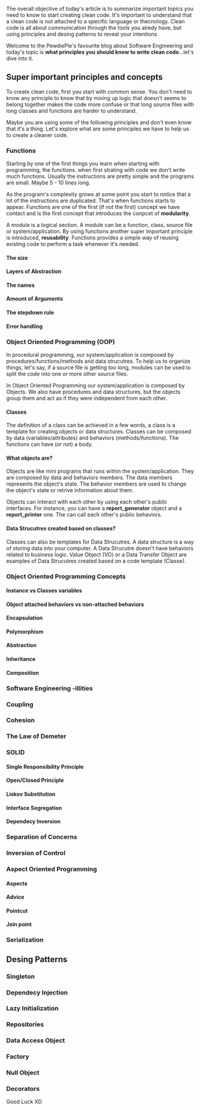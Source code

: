 <div style="text-align: left;">
    <p>
        The overall objective of today's article is to summarize important topics you need to know to start
        creating clean code. It's important to understand that a clean code is not attached to a specific language
        or thecnology. Clean code is all about communication through the tools you alredy have, but using
        principles and desing patterns to reveal your intentions
    </p>
    <p>
        Welcome to the PewdiePie's favourite blog about Software Engineering and today's topic is
        <strong>what principles you should know to write clean code</strong>...let's dive into it.
    </p>
    <h2>Super important principles and concepts</h2>
    <p>
        To create clean code, first you start with common sense. You don't need to know any principle
        to know that by mixing up logic that doesn't seems to belong together makes the code more confuse or
        that long source files with long classes and functions are harder to understand. 
    </p>
    <p>
        Maybe you are using some of the following principles and don't even know that it's a thing.
        Let's explore what are some principles we have to help us to create a cleaner code.
    </p>
    <h3>Functions</h3>
    <p>
        Starting by one of the first things you learn when starting with programming, the functions.
        when first strating with code we don't write much functions. Usually the instructions are
        pretty simple and the programs are small. Maybe 5 - 10 lines long.
    </p>
    <p>
        As the program's complexity grows at some point you start to notice that a lot of the instructions are
        duplicated. That's when functions starts to appear. Functions are one of the first (if not the first)
        concept we have contact and is the first concept that introduces the conpcet of <strong>modularity</strong>.
    </p>
    <p>
        A module is a logical section. A module can be a function, class, source file or system/application.
        By using functions another super important principle is introduced, <strong>reusability</strong>.
        Functions provides a simple way of reusing existing code to perform a task whenever it's needed.
    </p>
    <h4>The size</h4>
    <h4>Layers of Abstraction</h4>
    <h4>The names</h4>
    <h4>Amount of Arguments</h4>
    <h4>The stepdown rule</h4>
    <h4>Error handling</h4>
    <h3>Object Oriented Programming (OOP)</h3>
    <p>
        In procedural programming, our system/application is composed by procedures/functions/methods and data strucutres.
        To help us to organize things, let's say, if a source file is getting too long, modules can be
        used to split the code into one or more other source files.
    </p>
    <p>
        In Object Oriented Programming our system/application is composed by Objects. We also have procedures
        and data structures, but the objects group them and act as if they were independent from each other.
    </p>
    <h4>Classes</h4>
    <p>
        The definition of a class can be achieved in a few words, a class is a template for creating objects or
        data structures. Classes can be composed by data (variables/attributes) and behaviors (methods/functions).
        The functions can have (or not) a body.
    </p>
    <h4>What objects are?</h4>
    <p>
        Objects are like mini programs that runs within the system/application. They are
        composed by data and behaviors members. The data members represents the object's state. The
        behavior members are used to change the object's state or retrive information about them.
    </p>
    <p>
        Objects can interact with each other by using each other's public interfaces.
        For instance, you can have a <strong>report_generator</strong> object and a <strong>report_printer</strong>
        one. The can call each other's public behaviors.
    </p>
    <h4>Data Strucutres created based on classes?</h4>
    <p>
        Classes can also be templates for Data Strucutres. A data structure is a way of storing data
        into your computer. A Data Strucutre doesn't have behaviors related to business logic.
        Value Object (VO) or a Data Transfer Object are examples of Data Strucutres created based on
        a code template (Classe).
    </p>
    <h3>Object Oriented Programming Concepts</h3>
    <h4>Instance vs Classes variables</h4>
    <h4>Object attached behaviors vs non-attached behaviors</h4>
    <h4>Encapsulation</h4>
    <h4>Polymorphism</h4>
    <h4>Abstraction</h4>
    <h4>Inheritance</h4>
    <h4>Composition</h4>
    <h3>Software Engineering -illities</h3>
    <h3>Coupling</h3>
    <h3>Cohesion</h3>
    <h3>The Law of Demeter</h3>
    <h3>SOLID</h3>
    <h4>Single Responsibility Principle</h4>
    <h4>Open/Closed Principle</h4>
    <h4>Liskov Substitution</h4>
    <h4>Interface Segregation</h4>
    <h4>Dependecy Inversion</h4>
    <h3>Separation of Concerns</h3>
    <h3>Inversion of Control</h3>
    <h3>Aspect Oriented Programming</h3>
    <h4>Aspects</h4>
    <h4>Advice</h4>
    <h4>Pointcut</h4>
    <h4>Join point</h4>
    <h3>Serialization</h3>
    <h2>Desing Patterns</h2>
    <h3>Singleton</h3>
    <h3>Dependecy Injection</h3>
    <h3>Lazy Initialization</h3>
    <h3>Repositories</h3>
    <h3>Data Access Object</h3>
    <h3>Factory</h3>
    <h3>Null Object</h3>
    <h3>Decorators</h3>
    Good Luck XD
</div>